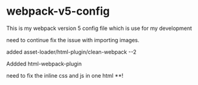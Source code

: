 # webpack-v5-config

This is my webpack version 5 config file which is use for my development

need to continue fix the issue with importing images.

added asset-loader/html-plugin/clean-webpack --2

Addded html-webpack-plugin

need to fix the inline css and js in one html **!
